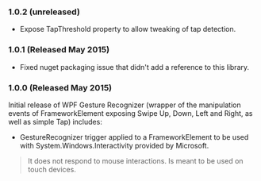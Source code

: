 ### 1.0.2 (unreleased)
* Expose TapThreshold property to allow tweaking of tap detection.

### 1.0.1 (Released May 2015)

* Fixed nuget packaging issue that didn't add a reference to this library.

### 1.0.0 (Released May 2015)

Initial release of WPF Gesture Recognizer (wrapper of the manipulation events of FrameworkElement exposing Swipe Up, Down, Left and Right, as well as simple Tap) includes:

* GestureRecognizer trigger applied to a FrameworkElement to be used with System.Windows.Interactivity provided by Microsoft.

> It does not respond to mouse interactions. Is meant to be used on touch devices.